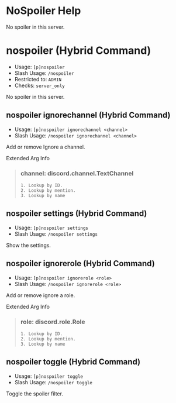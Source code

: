 # NoSpoiler Help

No spoiler in this server.

# nospoiler (Hybrid Command)
 - Usage: `[p]nospoiler `
 - Slash Usage: `/nospoiler `
 - Restricted to: `ADMIN`
 - Checks: `server_only`

No spoiler in this server.

## nospoiler ignorechannel (Hybrid Command)
 - Usage: `[p]nospoiler ignorechannel <channel> `
 - Slash Usage: `/nospoiler ignorechannel <channel> `

Add or remove Ignore a channel.

Extended Arg Info
> ### channel: discord.channel.TextChannel
>
>
>     1. Lookup by ID.
>     2. Lookup by mention.
>     3. Lookup by name
>
>
## nospoiler settings (Hybrid Command)
 - Usage: `[p]nospoiler settings `
 - Slash Usage: `/nospoiler settings `

Show the settings.

## nospoiler ignorerole (Hybrid Command)
 - Usage: `[p]nospoiler ignorerole <role> `
 - Slash Usage: `/nospoiler ignorerole <role> `

Add or remove ignore a role.

Extended Arg Info
> ### role: discord.role.Role
>
>
>     1. Lookup by ID.
>     2. Lookup by mention.
>     3. Lookup by name
>
>
## nospoiler toggle (Hybrid Command)
 - Usage: `[p]nospoiler toggle `
 - Slash Usage: `/nospoiler toggle `

Toggle the spoiler filter.
